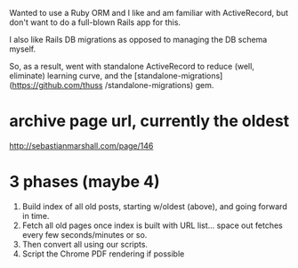 

Wanted to use a Ruby ORM and I like and am familiar with ActiveRecord, but
don't want to do a full-blown Rails app for this.

I also like Rails DB migrations as opposed to managing the DB schema myself.

So, as a result, went with standalone ActiveRecord to reduce (well, eliminate)
learning curve, and the [standalone-migrations](https://github.com/thuss
/standalone-migrations) gem.



# archive page url, currently the oldest
http://sebastianmarshall.com/page/146

# 3 phases (maybe 4)

1. Build index of all old posts, starting w/oldest (above), and going forward
   in time.
1. Fetch all old pages once index is built with URL list... space out fetches
   every few seconds/minutes or so.
1. Then convert all using our scripts.
1. Script the Chrome PDF rendering if possible


